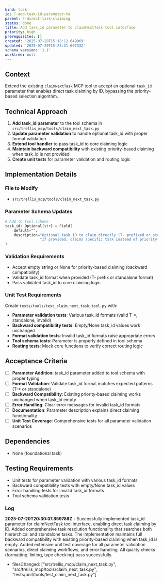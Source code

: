 ```yaml
---
kind: task
id: T-add-task-id-parameter-to
parent: F-direct-task-claiming
status: done
title: Add task_id parameter to claimNextTask tool interface
priority: high
prerequisites: []
created: '2025-07-20T15:18:12.649969'
updated: '2025-07-20T15:23:31.607332'
schema_version: '1.1'
worktree: null
---
```

## Context

Extend the existing `claimNextTask` MCP tool to accept an optional `task_id` parameter that enables direct task claiming by ID, bypassing the priority-based selection algorithm.

## Technical Approach

1. **Add task_id parameter** to the tool schema in `src/trellis_mcp/tools/claim_next_task.py`
2. **Update parameter validation** to handle optional task_id with proper format validation
3. **Extend tool handler** to pass task_id to core claiming logic
4. **Maintain backward compatibility** with existing priority-based claiming when task_id is not provided
5. **Create unit tests** for parameter validation and routing logic

## Implementation Details

### File to Modify
- `src/trellis_mcp/tools/claim_next_task.py`

### Parameter Schema Updates
```python
# Add to tool schema
task_id: Optional[str] = Field(
    default="",
    description="Optional task ID to claim directly (T- prefixed or standalone format). "
                "If provided, claims specific task instead of priority-based selection."
)
```

### Validation Requirements
- Accept empty string or None for priority-based claiming (backward compatibility)
- Validate task_id format when provided (T- prefix or standalone format)
- Pass validated task_id to core claiming logic

### Unit Test Requirements
Create `tests/tools/test_claim_next_task_tool.py` with:
- **Parameter validation tests**: Various task_id formats (valid T-*, standalone, invalid)
- **Backward compatibility tests**: Empty/None task_id values work unchanged
- **Format validation tests**: Invalid task_id formats raise appropriate errors
- **Tool schema tests**: Parameter is properly defined in tool schema
- **Routing tests**: Mock core functions to verify correct routing logic

## Acceptance Criteria

- [ ] **Parameter Addition**: task_id parameter added to tool schema with proper typing
- [ ] **Format Validation**: Validate task_id format matches expected patterns (T-* or standalone)
- [ ] **Backward Compatibility**: Existing priority-based claiming works unchanged when task_id empty
- [ ] **Error Handling**: Clear error messages for invalid task_id formats
- [ ] **Documentation**: Parameter description explains direct claiming functionality
- [ ] **Unit Test Coverage**: Comprehensive tests for all parameter validation scenarios

## Dependencies
- None (foundational task)

## Testing Requirements
- Unit tests for parameter validation with various task_id formats
- Backward compatibility tests with empty/None task_id values
- Error handling tests for invalid task_id formats
- Tool schema validation tests

### Log
**2025-07-20T20:30:07.859788Z** - Successfully implemented task_id parameter for claimNextTask tool interface, enabling direct task claiming by ID. Added comprehensive task resolution functionality that searches both hierarchical and standalone tasks. The implementation maintains full backward compatibility with existing priority-based claiming when task_id is empty. Added extensive unit test coverage for all parameter validation scenarios, direct claiming workflows, and error handling. All quality checks (formatting, linting, type checking) pass successfully.
- filesChanged: ["src/trellis_mcp/claim_next_task.py", "src/trellis_mcp/tools/claim_next_task.py", "tests/unit/tools/test_claim_next_task.py"]